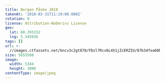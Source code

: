 ```yaml
---
title: Bergen Påske 2018
takenAt: '2018-03-31T11:19:00.000Z'
rotation: 0
license: Attribution-NoDerivs License
geo:
  lat: 60.393152
  lng: 5.345036
tags: []
url: >-
  //images.ctfassets.net/bncv3c2gt878/FDzl7Rcv6L4X1jZcERZIU/87b34fea60b861f69c0a6fe3c940bc0e/bergen-pske-2018_41134498502_o
size: 5655508
image:
  width: 5344
  height: 3006
contentType: image/jpeg
---
```


